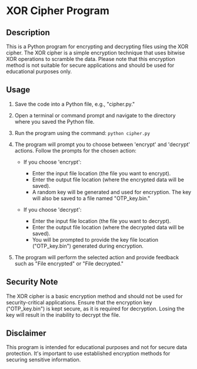 # XOR Cipher Program

## Description
This is a Python program for encrypting and decrypting files using the XOR cipher. The XOR cipher is a simple encryption technique that uses bitwise XOR operations to scramble the data. Please note that this encryption method is not suitable for secure applications and should be used for educational purposes only.

## Usage
1. Save the code into a Python file, e.g., "cipher.py."

2. Open a terminal or command prompt and navigate to the directory where you saved the Python file.

3. Run the program using the command: `python cipher.py`

4. The program will prompt you to choose between 'encrypt' and 'decrypt' actions. Follow the prompts for the chosen action:

   - If you choose 'encrypt':
     - Enter the input file location (the file you want to encrypt).
     - Enter the output file location (where the encrypted data will be saved).
     - A random key will be generated and used for encryption. The key will also be saved to a file named "OTP_key.bin."

   - If you choose 'decrypt':
     - Enter the input file location (the file you want to decrypt).
     - Enter the output file location (where the decrypted data will be saved).
     - You will be prompted to provide the key file location ("OTP_key.bin") generated during encryption.

5. The program will perform the selected action and provide feedback such as "File encrypted" or "File decrypted."

## Security Note
The XOR cipher is a basic encryption method and should not be used for security-critical applications. Ensure that the encryption key ("OTP_key.bin") is kept secure, as it is required for decryption. Losing the key will result in the inability to decrypt the file.

## Disclaimer
This program is intended for educational purposes and not for secure data protection. It's important to use established encryption methods for securing sensitive information.
